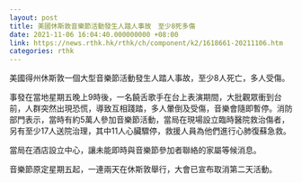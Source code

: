 ```yaml
---
layout: post
title: 美國休斯敦音樂節活動發生人踏人事故　至少8死多傷
date: 2021-11-06 16:04:40.000000000 +08:00
link: https://news.rthk.hk/rthk/ch/component/k2/1618661-20211106.htm
categories: rthk
---
```


美國得州休斯敦一個大型音樂節活動發生人踏人事故，至少8人死亡，多人受傷。

事發在當地星期五晚上9時後，一名饒舌歌手在台上表演期間，大批觀眾衝到台前，人群突然出現恐慌，導致互相踐踏，多人暈倒及受傷，音樂會隨即暫停。消防部門表示，當時有約5萬人參加音樂節活動，當局在現場設立臨時醫院救治傷者，另有至少17人送院治理，其中11人心臟驟停，救援人員為他們進行心肺復蘇急救。

當局在酒店設立中心，讓未能即時與音樂節參加者聯絡的家屬等候消息。

音樂節原定星期五起，一連兩天在休斯敦舉行，大會已宣布取消第二天活動。
